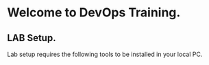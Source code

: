 # Welcome to DevOps Training.

## LAB Setup.
Lab setup requires the following tools to be installed in your local PC. 
